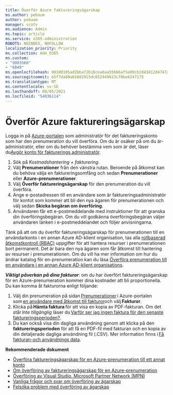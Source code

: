 ```yaml
---
title: Överför Azure faktureringsägarskap
ms.author: pebaum
author: pebaum
manager: scotv
ms.audience: Admin
ms.topic: article
ms.service: o365-administration
ROBOTS: NOINDEX, NOFOLLOW
localization_priority: Priority
ms.collection: Adm_O365
ms.custom:
- "9003560"
- "6849"
ms.openlocfilehash: 803d0105ad2bbaf2b18cea6aa556b6af5e09cb2d41812d4747aa703e6e7d7780
ms.sourcegitcommit: b5f7da89a650d2915dc652449623c78be6247175
ms.translationtype: MT
ms.contentlocale: sv-SE
ms.lasthandoff: 08/05/2021
ms.locfileid: "54036114"
---
```

# <a name="transfer-azure-billing-ownership"></a>Överför Azure faktureringsägarskap

Logga in på [Azure-portalen](https://portal.azure.com/) som administratör för det faktureringskonto som har den prenumeration du vill överföra. Om du är osäker på om du är-administratör, eller om du behöver bestämma vem som är det, läser du[Avgör konto för fakturerings administratör](https://docs.microsoft.com/azure/cost-management-billing/understand/subscription-transfer#whoisaa).

1. Sök på _Kostnadshantering + fakturering_.
1. Välj **Prenumerationer** från den vänstra rutan. Beroende på åtkomst kan du behöva välja en faktureringsomfång och sedan **Prenumerationer** eller **Azure-prenumerationer**.
1. Välj **Överför faktureringsägarskap** för den prenumeration du vill överföra.
1. Ange e-postadressen till en användare som är faktureringsadministratör för kontot som kommer att bli den nya ägaren för prenumerationen och välj sedan **Skicka begäran om överföring**.
1. Användaren får ett e-postmeddelande med instruktioner för att granska din överföringsbegäran. Om du vill godkänna överföringsbegäran väljer användaren länken i e-postmeddelandet och följer anvisningarna.

Tänk på att om du överför faktureringsägarskap för prenumerationen till en användarkonto i en annan Azure AD-klient organisation, tas alla [rollbaserad åtkomstkontroll (RBAC)](https://docs.microsoft.com/azure/role-based-access-control/overview?WT.mc_id=Portal-Microsoft_Azure_Support) uppgifter för att hantera resurser i prenumerationen bort permanent. Det är bara den nya ägaren som får åtkomst till hantering av resurser i prenumerationen. Om du vill ha mer information om hur du ändrar katalog för en-prenumeration kan du läsa [Överföra prenumeration till en användare i en annan Azure AD-klient organisations](https://docs.microsoft.com/azure/active-directory/managed-identities-azure-resources/known-issues?WT.mc_id=Portal-Microsoft_Azure_Support).

_**Viktigt påverkan på dina fakturor**_: om du har överfört faktureringsägarskap för en Azure-prenumeration kommer dina kostnader att bli proportionella. Du kan komma åt fakturorna enligt följande:  

1. Välj din prenumeration på sidan [Prenumerationer](https://portal.azure.com/#blade/Microsoft_Azure_Billing/SubscriptionsBlade) i Azure-portalen som [en användare med åtkomst till fakturor](https://docs.microsoft.com/azure/cost-management-billing/manage/manage-billing-access?WT.mc_id=Portal-Microsoft_Azure_Support)och välj **Fakturor**.
1. Klicka på **Hämta faktura** för att visa en kopia av PDF-fakturan. Om det står _Inte tillgänglig_ läser du [Varför ser jag ingen faktura för den senaste faktureringsperioden?](https://docs.microsoft.com/azure/cost-management-billing/manage/download-azure-invoice-daily-usage-date?WT.mc_id=Portal-Microsoft_Azure_Support#noinvoice).
1. Du kan också visa din dagliga användning genom att klicka på den **faktureringsperioden** för att få en PDF-fil med fakturan och en kopia av din detaljerade dagliga användning fil (.CSV). Mer information finns i [Få fakturan-och användnings data](https://docs.microsoft.com/azure/cost-management-billing/manage/download-azure-invoice-daily-usage-date?WT.mc_id=Portal-Microsoft_Azure_Support).

**Rekommenderade dokument**

- [Överföra faktureringsägarskap för en Azure-prenumeration till ett annat konto](https://docs.microsoft.com/azure/cost-management-billing/manage/billing-subscription-transfer)
- [Om överföring av faktureringsägarskap för en Azure-prenumeration](https://docs.microsoft.com//azure/cost-management-billing/understand/subscription-transfer)
- [Överföring av Visual Studio, Microsoft Partner Network (MPN)](https://docs.microsoft.com/azure/billing/billing-subscription-transfer?WT.mc_id=Portal-Microsoft_Azure_Support#transferring-visual-studio-microsoft-partner-network-mpn-and-pay-as-you-go-devtest-subscriptions)
- [Vanliga frågor och svar om överföring av ägarskap](https://docs.microsoft.com/azure/billing/billing-subscription-transfer?WT.mc_id=Portal-Microsoft_Azure_Support#frequently-asked-questions-faq-for-senders)
- [Felsöka problem med överföring av ägarskap](https://docs.microsoft.com/azure/billing/billing-subscription-transfer?WT.mc_id=Portal-Microsoft_Azure_Support#troubleshooting)
